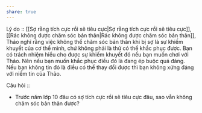 ```yaml
---
share: true
---
```

Lý do :: [[Sợ rằng tích cực rồi sẽ tiêu cực|Sợ rằng tích cực rồi sẽ tiêu cực]], [[Rác không được chăm sóc bản thân|Rác không được chăm sóc bản thân]], Thảo nghĩ rằng việc không thể chăm sóc bản thân khi bị sợ là sự khiếm khuyết của cơ thể mình, chứ không phải là thứ có thể khắc phục được. Bạn có trách nhiệm hiểu cho được sự khiếm khuyết đó nếu bạn muốn chơi với Thảo. Nên nếu bạn muốn khắc phục điều đó là đang ép buộc quá đáng. Nếu bạn không tin đó là điều có thể thay đổi được thì bạn không xứng đáng với niềm tin của Thảo.


Câu hỏi :: 
- Trước năm lớp 10 đâu có sợ tích cực rồi sẽ tiêu cực đâu, sao vẫn không chăm sóc bản thân được?